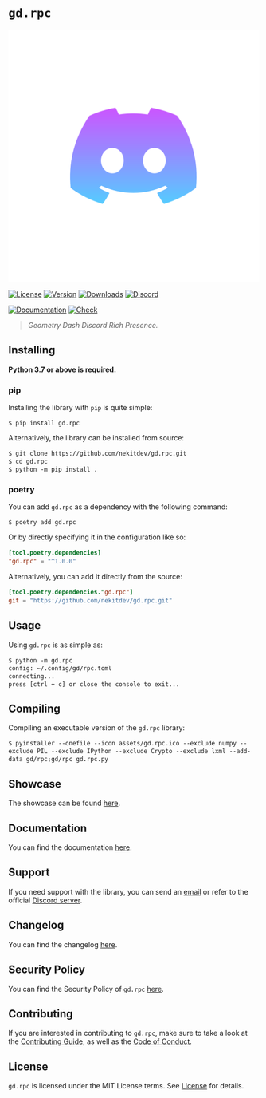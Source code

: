 # `gd.rpc`

![Image]

[![License][License Badge]][License]
[![Version][Version Badge]][Package]
[![Downloads][Downloads Badge]][Package]
[![Discord][Discord Badge]][Discord]

[![Documentation][Documentation Badge]][Documentation]
[![Check][Check Badge]][Actions]

> *Geometry Dash Discord Rich Presence.*

## Installing

**Python 3.7 or above is required.**

### pip

Installing the library with `pip` is quite simple:

```console
$ pip install gd.rpc
```

Alternatively, the library can be installed from source:

```console
$ git clone https://github.com/nekitdev/gd.rpc.git
$ cd gd.rpc
$ python -m pip install .
```

### poetry

You can add `gd.rpc` as a dependency with the following command:

```console
$ poetry add gd.rpc
```

Or by directly specifying it in the configuration like so:

```toml
[tool.poetry.dependencies]
"gd.rpc" = "^1.0.0"
```

Alternatively, you can add it directly from the source:

```toml
[tool.poetry.dependencies."gd.rpc"]
git = "https://github.com/nekitdev/gd.rpc.git"
```

## Usage

Using `gd.rpc` is as simple as:

```console
$ python -m gd.rpc
config: ~/.config/gd/rpc.toml
connecting...
press [ctrl + c] or close the console to exit...
```

## Compiling

Compiling an executable version of the `gd.rpc` library:

```console
$ pyinstaller --onefile --icon assets/gd.rpc.ico --exclude numpy --exclude PIL --exclude IPython --exclude Crypto --exclude lxml --add-data gd/rpc;gd/rpc gd.rpc.py
```

## Showcase

The showcase can be found [here][Showcase].

## Documentation

You can find the documentation [here][Documentation].

## Support

If you need support with the library, you can send an [email][Email]
or refer to the official [Discord server][Discord].

## Changelog

You can find the changelog [here][Changelog].

## Security Policy

You can find the Security Policy of `gd.rpc` [here][Security].

## Contributing

If you are interested in contributing to `gd.rpc`, make sure to take a look at the
[Contributing Guide][Contributing Guide], as well as the [Code of Conduct][Code of Conduct].

## License

`gd.rpc` is licensed under the MIT License terms. See [License][License] for details.

[Image]: https://github.com/nekitdev/gd.rpc/blob/main/assets/gd.rpc.svg?raw=true

[Email]: mailto:support@nekit.dev

[Discord]: https://nekit.dev/discord

[Actions]: https://github.com/nekitdev/gd.rpc/actions

[Showcase]: https://youtube.com/watch?v=-L3SW8MbduQ

[Changelog]: https://github.com/nekitdev/gd.rpc/blob/main/CHANGELOG.md
[Code of Conduct]: https://github.com/nekitdev/gd.rpc/blob/main/CODE_OF_CONDUCT.md
[Contributing Guide]: https://github.com/nekitdev/gd.rpc/blob/main/CONTRIBUTING.md
[Security]: https://github.com/nekitdev/gd.rpc/blob/main/SECURITY.md

[License]: https://github.com/nekitdev/gd.rpc/blob/main/LICENSE

[Package]: https://pypi.org/project/gd.rpc
[Documentation]: https://nekitdev.github.io/gd.rpc

[Discord Badge]: https://img.shields.io/badge/chat-discord-5865f2
[License Badge]: https://img.shields.io/pypi/l/gd.rpc
[Version Badge]: https://img.shields.io/pypi/v/gd.rpc
[Downloads Badge]: https://img.shields.io/pypi/dm/gd.rpc

[Documentation Badge]: https://github.com/nekitdev/gd.rpc/workflows/docs/badge.svg
[Check Badge]: https://github.com/nekitdev/gd.rpc/workflows/check/badge.svg

